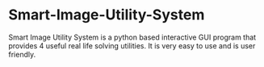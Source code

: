 # Smart-Image-Utility-System
Smart Image Utility System is a python based interactive GUI program that provides 4 useful real life solving utilities. It is very easy to use and is user friendly.
